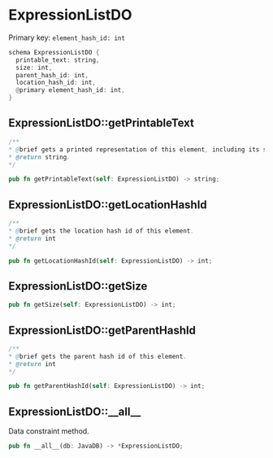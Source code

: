 # ExpressionListDO

Primary key: `element_hash_id: int`

```rust
schema ExpressionListDO {
  printable_text: string,
  size: int,
  parent_hash_id: int,
  location_hash_id: int,
  @primary element_hash_id: int,
}
```
## ExpressionListDO::getPrintableText

```java
/**
* @brief gets a printed representation of this element, including its structure where applicable.
* @return string.
*/
```
```rust
pub fn getPrintableText(self: ExpressionListDO) -> string;
```
## ExpressionListDO::getLocationHashId

```java
/**
* @brief gets the location hash id of this element.
* @return int
*/
```
```rust
pub fn getLocationHashId(self: ExpressionListDO) -> int;
```
## ExpressionListDO::getSize

```rust
pub fn getSize(self: ExpressionListDO) -> int;
```
## ExpressionListDO::getParentHashId

```java
/**
* @brief gets the parent hash id of this element.
* @return int
*/
```
```rust
pub fn getParentHashId(self: ExpressionListDO) -> int;
```
## ExpressionListDO::\_\_all\_\_

Data constraint method.

```rust
pub fn __all__(db: JavaDB) -> *ExpressionListDO;
```
